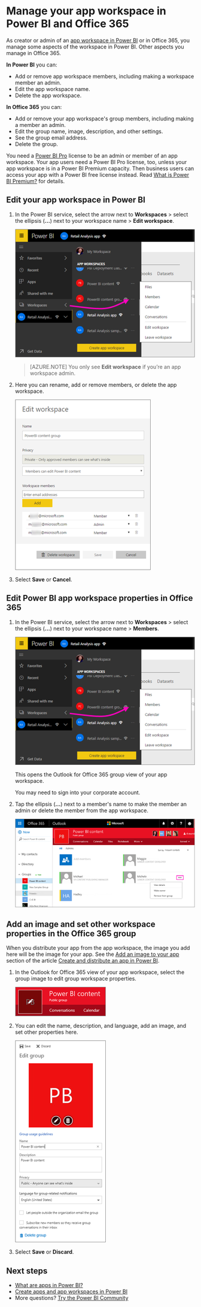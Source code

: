 <properties 
   pageTitle="Manage your app workspace in Power BI and Office 365"
   description="App workspaces in Power BI are a collaborative experience built on Office 365 groups. Manage your app workspaces in Power BI and also in Office 365."
   services="powerbi" 
   documentationCenter="" 
   authors="maggiesMSFT" 
   manager="erikre" 
   backup="ajayan"
   editor=""
   tags=""
   qualityFocus="no"
   qualityDate=""/>
 
<tags
   ms.service="powerbi"
   ms.devlang="NA"
   ms.topic="article"
   ms.tgt_pltfrm="NA"
   ms.workload="powerbi"
   ms.date="10/12/2017"
   ms.author="maggies"/>
# Manage your app workspace in Power BI and Office 365

As creator or admin of an [app workspace in Power BI](powerbi-service-what-are-apps.md) or in Office 365, you manage some aspects of the workspace in Power BI. Other aspects you manage in Office 365. 

**In Power BI** you can:

-   Add or remove app workspace members, including making a workspace member an admin.
-   Edit the app workspace name.
-   Delete the app workspace.

**In Office 365** you can:

-   Add or remove your app workspace's group members, including making a member an admin.
-   Edit the group name, image, description, and other settings.
-   See the group email address.
-   Delete the group.

You need a [Power BI Pro](powerbi-free-vs-pro.md) license to be an admin or member of an app workspace. Your app users need a Power BI Pro license, too, unless your app workspace is in a Power BI Premium capacity. Then business users can access your app with a Power BI free license instead. Read [What is Power BI Premium?](powerbi-premium.md) for details.

## Edit your app workspace in Power BI

1.  In the Power BI service, select the arrow next to **Workspaces** > select the ellipsis (**…**) next to your workspace name > **Edit workspace**. 

    ![](media/powerbi-service-manage-your-group-in-power-bi-and-office-365/power-bi-app-ellipsis.png)

    > [AZURE.NOTE] You only see **Edit workspace** if you’re an app workspace admin.

3.  Here you can rename, add or remove members, or delete the app workspace. 

    ![](media/powerbi-service-manage-your-group-in-power-bi-and-office-365/power-bi-app-edit-workspace.png)

4.  Select **Save** or **Cancel**.

## Edit Power BI app workspace properties in Office 365 

1.  In the Power BI service, select the arrow next to **Workspaces** > select the ellipsis (**…**) next to your workspace name > **Members**. 

    ![](media/powerbi-service-manage-your-group-in-power-bi-and-office-365/power-bi-app-ellipsis.png)

    This opens the Outlook for Office 365 group view of your app workspace.

    You may need to sign into your corporate account.

3.  Tap the ellipsis (**…**) next to a member's name to make the member an admin or delete the member from the app workspace. 

    ![](media/powerbi-service-manage-your-group-in-power-bi-and-office-365/pbi_managegroupo365.png)


## Add an image and set other workspace properties in the Office 365 group

When you distribute your app from the app workspace, the image you add here will be the image for your app. See the [Add an image to your app](powerbi-service-create-apps.md#add-an-image-to-your-app-optional) section of the article [Create and distribute an app in Power BI](powerbi-service-create-apps.md).

1.  In the Outlook for Office 365 view of your app workspace, select the group image to edit group workspace properties.

    ![](media/powerbi-service-manage-your-group-in-power-bi-and-office-365/pbi_editgroupo365.png)

2.  You can edit the name, description, and language, add an image, and set other properties here.

    ![](media/powerbi-service-manage-your-group-in-power-bi-and-office-365/pbi_editgrpo365dialog.png)

3.  Select **Save** or **Discard**.

## Next steps

- [What are apps in Power BI?](powerbi-service-what-are-apps.md)
- [Create apps and app workspaces in Power BI](powerbi-service-create-apps.md)
- More questions? [Try the Power BI Community](http://community.powerbi.com/)
